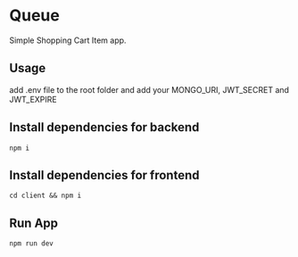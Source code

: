 # Queue

Simple Shopping Cart Item app.

## Usage

add .env file to the root folder and add your MONGO_URI, JWT_SECRET and JWT_EXPIRE

## Install dependencies for backend

```
npm i
```

## Install dependencies for frontend

```
cd client && npm i
```

## Run App

```
npm run dev
```
